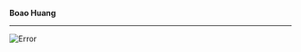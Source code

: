 **Boao Huang**

---

![Error](https://github.com/BoXun97/CS4320/blob/master/Challenge%20Alarm%20Clock%20Use%20Case/use%20case%20diagram.jpg)
